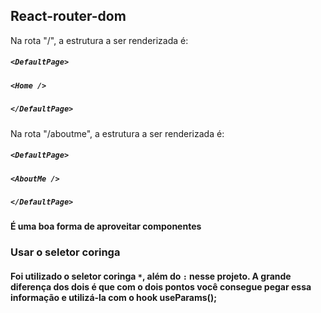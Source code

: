 ## React-router-dom

Na rota "/", a estrutura a ser renderizada é: 

##### `<DefaultPage>`
#####    `<Home />`
##### `</DefaultPage>`

Na rota "/aboutme", a estrutura a ser renderizada é: 

##### `<DefaultPage>`
#####    `<AboutMe />`
##### `</DefaultPage>`

#### É uma boa forma de aproveitar componentes

### Usar o seletor coringa

#### Foi utilizado o seletor coringa `*`, além do `:` nesse projeto. A grande diferença dos dois é que com o dois pontos você consegue pegar essa informação e utilizá-la com o hook useParams();